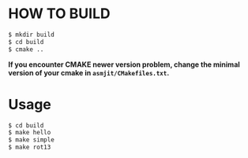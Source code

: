 # HOW TO BUILD
```sh
$ mkdir build
$ cd build
$ cmake ..
```
**If you encounter CMAKE newer version problem, change the minimal version of your cmake in `asmjit/CMakefiles.txt`.**

# Usage
```sh
$ cd build
$ make hello
$ make simple
$ make rot13
```
